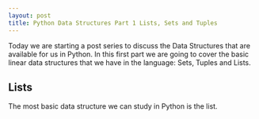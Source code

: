 ```yaml
---
layout: post
title: Python Data Structures Part 1 Lists, Sets and Tuples
---
```


Today we are starting a post series to discuss the Data Structures that are available for us in Python. In this first part we are going to cover the basic linear data structures that we have in the language: Sets, Tuples and Lists.


## Lists

The most basic data structure we can study in Python is the list.